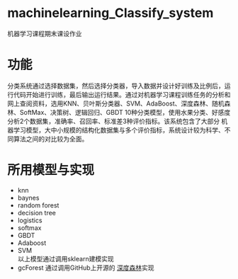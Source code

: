 # machinelearning_Classify_system
机器学习课程期末课设作业
# 功能
分类系统通过选择数据集，然后选择分类器，导入数据并设计好训练及比例后，运行代码开始进行训练，最后输出运行结果。通过对机器学习课程训练任务的分析和网上查阅资料，选用KNN、贝叶斯分类器、SVM、AdaBoost、深度森林、随机森林、SoftMax、决策树、逻辑回归、GBDT 10种分类模型，使用水果分类、好感度分析2个数据集，准确率、召回率、标准差3种评价指标。该系统包含了大部分
机器学习模型，大中小规模的结构化数据集与多个评价指标，系统设计较为科学、不同算法之间的对比较为全面。

# 所用模型与实现
- knn
- baynes
- random forest
- decision tree
- logistics
- softmax
- GBDT
- Adaboost
- SVM  
以上模型通过调用sklearn建模实现
- gcForest
通过调用GitHub上开源的 [深度森林](https://github.com/kingfengji/gcForest)实现
